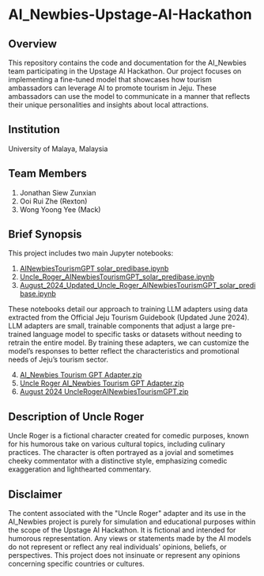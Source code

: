 # AI_Newbies-Upstage-AI-Hackathon

## Overview
This repository contains the code and documentation for the AI_Newbies team participating in the Upstage AI Hackathon. Our project focuses on implementing a fine-tuned model that showcases how tourism ambassadors can leverage AI to promote tourism in Jeju. These ambassadors can use the model to communicate in a manner that reflects their unique personalities and insights about local attractions.

## Institution
University of Malaya, Malaysia

## Team Members
1. Jonathan Siew Zunxian
2. Ooi Rui Zhe (Rexton)
3. Wong Yoong Yee (Mack)

## Brief Synopsis
This project includes two main Jupyter notebooks:
1. [AINewbiesTourismGPT solar_predibase.ipynb](https://github.com/JohnnyRobs19/AI_Newbies-Upstage-AI-Hackathon/blob/dev_Jon/AINewbiesTourismGPT%20solar_predibase.ipynb)
2. [Uncle_Roger_AINewbiesTourismGPT_solar_predibase.ipynb](https://github.com/JohnnyRobs19/AI_Newbies-Upstage-AI-Hackathon/blob/dev_Jon/Uncle_Roger_AINewbiesTourismGPT_solar_predibase.ipynb)
3. [August_2024_Updated_Uncle_Roger_AINewbiesTourismGPT_solar_predibase.ipynb](https://github.com/JohnnyRobs19/AI_Newbies-Upstage-AI-Hackathon/blob/dev_Jon/August_2024_Updated_Uncle_Roger_AINewbiesTourismGPT_solar_predibase.ipynb)

These notebooks detail our approach to training LLM adapters using data extracted from the Official Jeju Tourism Guidebook (Updated June 2024). LLM adapters are small, trainable components that adjust a large pre-trained language model to specific tasks or datasets without needing to retrain the entire model. By training these adapters, we can customize the model’s responses to better reflect the characteristics and promotional needs of Jeju’s tourism sector.

4. [AI_Newbies Tourism GPT Adapter.zip](https://github.com/JohnnyRobs19/AI_Newbies-Upstage-AI-Hackathon/blob/dev_Jon/AI_Newbies%20Tourism%20GPT%20Adapter.zip)
5. [Uncle Roger AI_Newbies Tourism GPT Adapter.zip](https://github.com/JohnnyRobs19/AI_Newbies-Upstage-AI-Hackathon/blob/dev_Jon/Uncle%20Roger%20AI_Newbies%20Tourism%20GPT%20Adapter.zip)
6. [August 2024 UncleRogerAINewbiesTourismGPT.zip](https://github.com/JohnnyRobs19/AI_Newbies-Upstage-AI-Hackathon/blob/dev_Jon/August%202024%20UncleRogerAINewbiesTourismGPT.zip)

## Description of Uncle Roger
Uncle Roger is a fictional character created for comedic purposes, known for his humorous take on various cultural topics, including culinary practices. The character is often portrayed as a jovial and sometimes cheeky commentator with a distinctive style, emphasizing comedic exaggeration and lighthearted commentary.

## Disclaimer
The content associated with the "Uncle Roger" adapter and its use in the AI_Newbies project is purely for simulation and educational purposes within the scope of the Upstage AI Hackathon. It is fictional and intended for humorous representation. Any views or statements made by the AI models do not represent or reflect any real individuals' opinions, beliefs, or perspectives. This project does not insinuate or represent any opinions concerning specific countries or cultures.
